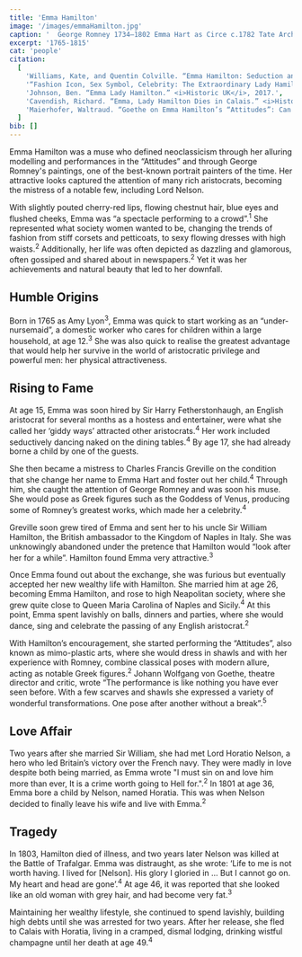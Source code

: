 ```yaml
---
title: 'Emma Hamilton'
image: '/images/emmaHamilton.jpg'
caption: '	George Romney 1734–1802 Emma Hart as Circe c.1782 Tate Archive, Photo © Tate C-BY-NC-ND 3.0 (Unported)'
excerpt: '1765-1815'
cat: 'people'
citation:
  [
    'Williams, Kate, and Quentin Colville. “Emma Hamilton: Seduction and Celebrity.” <i>CentAUR: Central Archive at the University of Reading</i>, 3 Nov. 2016, p. 288.',
    '“Fashion Icon, Sex Symbol, Celebrity: The Extraordinary Lady Hamilton.” <i>The Week</i>, no. 1103, 10 Dec. 2016, pp. 58–59. <i>ProQuest</i>.',
    'Johnson, Ben. “Emma Lady Hamilton.” <i>Historic UK</i>, 2017.',
    'Cavendish, Richard. “Emma, Lady Hamilton Dies in Calais.” <i>History Today</i>, vol. 65, no. 1, 1 Jan. 2015.',
    'Maierhofer, Waltraud. “Goethe on Emma Hamilton’s “Attitudes”: Can Classicist Art Be Fun?” <i>Goethe Yearbook</i>, vol. 9, no. 1, 2021, pp. 222–252.',
  ]
bib: []
---
```


<!-- @format -->

Emma Hamilton was a muse who defined neoclassicism through her alluring modelling and performances in the “Attitudes” and through George Romney's paintings, one of the best-known portrait painters of the time. Her attractive looks captured the attention of many rich aristocrats, becoming the mistress of a notable few, including Lord Nelson.

With slightly pouted cherry-red lips, flowing chestnut hair, blue eyes and flushed cheeks, Emma was “a spectacle performing to a crowd”.<sup>1</sup> She represented what society women wanted to be, changing the trends of fashion from stiff corsets and petticoats, to sexy flowing dresses with high waists.<sup>2</sup> Additionally, her life was often depicted as dazzling and glamorous, often gossiped and shared about in newspapers.<sup>2</sup> Yet it was her achievements and natural beauty that led to her downfall.

## Humble Origins

Born in 1765 as Amy Lyon<sup>3</sup>, Emma was quick to start working as an “under-nursemaid”, a domestic worker who cares for children within a large household, at age 12.<sup>3</sup> She was also quick to realise the greatest advantage that would help her survive in the world of aristocratic privilege and powerful men: her physical attractiveness.

## Rising to Fame

At age 15, Emma was soon hired by Sir Harry Fetherstonhaugh, an English aristocrat for several months as a hostess and entertainer, were what she called her ‘giddy ways’ attracted other aristocrats.<sup>4</sup> Her work included seductively dancing naked on the dining tables.<sup>4</sup> By age 17, she had already borne a child by one of the guests.

She then became a mistress to Charles Francis Greville on the condition that she change her name to Emma Hart and foster out her child.<sup>4</sup> Through him, she caught the attention of George Romney and was soon his muse. She would pose as Greek figures such as the Goddess of Venus, producing some of Romney’s greatest works, which made her a celebrity.<sup>4</sup>

Greville soon grew tired of Emma and sent her to his uncle Sir William Hamilton, the British ambassador to the Kingdom of Naples in Italy. She was unknowingly abandoned under the pretence that Hamilton would “look after her for a while”. Hamilton found Emma very attractive.<sup>3</sup>

Once Emma found out about the exchange, she was furious but eventually accepted her new wealthy life with Hamilton. She married him at age 26, becoming Emma Hamilton, and rose to high Neapolitan society, where she grew quite close to Queen Maria Carolina of Naples and Sicily.<sup>4</sup> At this point, Emma spent lavishly on balls, dinners and parties, where she would dance, sing and celebrate the passing of any English aristocrat.<sup>2</sup>

With Hamilton’s encouragement, she started performing the “Attitudes”, also known as mimo-plastic arts, where she would dress in shawls and with her experience with Romney, combine classical poses with modern allure, acting as notable Greek figures.<sup>2</sup> Johann Wolfgang von Goethe, theatre director and critic, wrote “The performance is like nothing you have ever seen before. With a few scarves and shawls she expressed a variety of wonderful transformations. One pose after another without a break”.<sup>5</sup>

## Love Affair

Two years after she married Sir William, she had met Lord Horatio Nelson, a hero who led Britain’s victory over the French navy. They were madly in love despite both being married, as Emma wrote "I must sin on and love him more than ever, It is a crime worth going to Hell for.".<sup>2</sup> In 1801 at age 36, Emma bore a child by Nelson, named Horatia. This was when Nelson decided to finally leave his wife and live with Emma.<sup>2</sup>

## Tragedy

In 1803, Hamilton died of illness, and two years later Nelson was killed at the Battle of Trafalgar. Emma was distraught, as she wrote: ‘Life to me is not worth having. I lived for [Nelson]. His glory I gloried in ... But I cannot go on. My heart and head are gone’.<sup>4</sup> At age 46, it was reported that she looked like an old woman with grey hair, and had become very fat.<sup>3</sup>

Maintaining her wealthy lifestyle, she continued to spend lavishly, building high debts until she was arrested for two years. After her release, she fled to Calais with Horatia, living in a cramped, dismal lodging, drinking wistful champagne until her death at age 49.<sup>4</sup>
